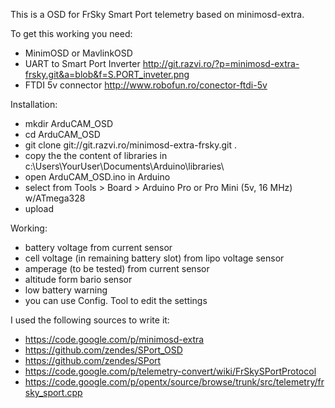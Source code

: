 This is a OSD for FrSky Smart Port telemetry based on minimosd-extra.

To get this working you need:
- MinimOSD or MavlinkOSD
- UART to Smart Port Inverter http://git.razvi.ro/?p=minimosd-extra-frsky.git&a=blob&f=S.PORT_inveter.png
- FTDI 5v connector http://www.robofun.ro/conector-ftdi-5v

Installation:
- mkdir ArduCAM_OSD
- cd ArduCAM_OSD
- git clone git://git.razvi.ro/minimosd-extra-frsky.git .
- copy the the content of libraries in c:\Users\YourUser\Documents\Arduino\libraries\
- open ArduCAM_OSD.ino in Arduino
- select from Tools > Board > Arduino Pro or Pro Mini (5v, 16 MHz) w/ATmega328
- upload

Working:
- battery voltage from current sensor
- cell voltage (in remaining battery slot) from lipo voltage sensor
- amperage (to be tested) from current sensor
- altitude form bario sensor
- low battery warning
- you can use Config. Tool to edit the settings

I used the following sources to write it:
- https://code.google.com/p/minimosd-extra
- https://github.com/zendes/SPort_OSD
- https://github.com/zendes/SPort
- https://code.google.com/p/telemetry-convert/wiki/FrSkySPortProtocol
- https://code.google.com/p/opentx/source/browse/trunk/src/telemetry/frsky_sport.cpp

